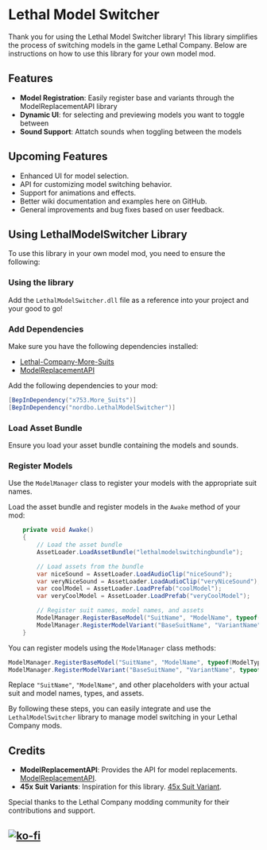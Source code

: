 # Lethal Model Switcher

Thank you for using the Lethal Model Switcher library! This library simplifies the process of switching models in the game Lethal Company. Below are instructions on how to use this library for your own model mod.

## Features
- **Model Registration**: Easily register base and variants through the ModelReplacementAPI library
- **Dynamic UI**: for selecting and previewing models you want to toggle between
- **Sound Support**: Attatch sounds when toggling between the models

## Upcoming Features

- Enhanced UI for model selection.
- API for customizing model switching behavior.
- Support for animations and effects.
- Better wiki documentation and examples here on GitHub.
- General improvements and bug fixes based on user feedback.

## Using LethalModelSwitcher Library

To use this library in your own model mod, you need to ensure the following:

### Using the library
Add the `LethalModelSwitcher.dll` file as a reference into your project and your good to go!

### Add Dependencies

Make sure you have the following dependencies installed:
- [Lethal-Company-More-Suits](https://thunderstore.io/c/lethal-company/p/x753/More_Suits/)
- [ModelReplacementAPI](https://thunderstore.io/c/lethal-company/p/BunyaPineTree/ModelReplacementAPI/)

Add the following dependencies to your mod:

```csharp
[BepInDependency("x753.More_Suits")]
[BepInDependency("nordbo.LethalModelSwitcher")]
```

### Load Asset Bundle

Ensure you load your asset bundle containing the models and sounds.

### Register Models

Use the `ModelManager` class to register your models with the appropriate suit names.

Load the asset bundle and register models in the `Awake` method of your mod:

```csharp
    private void Awake()
    {
        // Load the asset bundle
        AssetLoader.LoadAssetBundle("lethalmodelswitchingbundle");

        // Load assets from the bundle
        var niceSound = AssetLoader.LoadAudioClip("niceSound");
        var veryNiceSound = AssetLoader.LoadAudioClip("veryNiceSound");
        var coolModel = AssetLoader.LoadPrefab("coolModel");
        var veryCoolModel = AssetLoader.LoadPrefab("veryCoolModel");

        // Register suit names, model names, and assets
        ModelManager.RegisterBaseModel("SuitName", "ModelName", typeof(ModelType), audioClip, modelPrefab);
        ModelManager.RegisterModelVariant("BaseSuitName", "VariantName", typeof(VariantType), audioClip, modelPrefab);
    }
```

You can register models using the `ModelManager` class methods:

```csharp
ModelManager.RegisterBaseModel("SuitName", "ModelName", typeof(ModelType), audioClip, modelPrefab);
ModelManager.RegisterModelVariant("BaseSuitName", "VariantName", typeof(VariantType), audioClip, modelPrefab);
```

Replace `"SuitName"`, `"ModelName"`, and other placeholders with your actual suit and model names, types, and assets.

By following these steps, you can easily integrate and use the `LethalModelSwitcher` library to manage model switching in your Lethal Company mods.

## Credits
- **ModelReplacementAPI**: Provides the API for model replacements. [ModelReplacementAPI](https://thunderstore.io/c/lethal-company/p/BunyaPineTree/ModelReplacementAPI/).
- **45x Suit Variants**: Inspiration for this library. [45x Suit Variant](https://thunderstore.io/c/lethal-company/p/45x_Dev/45x_Suit_Variants/).

Special thanks to the Lethal Company modding community for their contributions and support.

[![ko-fi](https://ko-fi.com/img/githubbutton_sm.svg)](https://ko-fi.com/I2I4XZ2R6)
---
